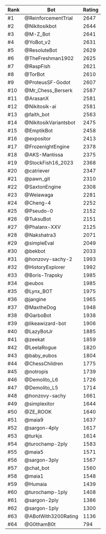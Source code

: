 Rank|Bot|Rating
---|---|---
#1|@ReinforcementTrial|2647
#2|@Nikitosikbot|2644
#3|@M-Z_Bot|2641
#4|@YoBot_v2|2631
#5|@ResoluteBot|2629
#6|@TheFreshman1902|2625
#7|@RaspFish|2621
#8|@TorBot|2610
#9|@ProteusSF-Godot|2607
#10|@Mr_Chess_Berserk|2587
#11|@ArasanX|2581
#12|@Nikitosik-ai|2581
#13|@faith_bot|2563
#14|@NikitosikVariantsbot|2475
#15|@EmptikBot|2458
#16|@expositor|2413
#17|@FrozenightEngine|2378
#18|@AKS-Mantissa|2375
#19|@StockFish16_2023|2368
#20|@catriever|2347
#21|@pawn_git|2310
#22|@SaxtonEngine|2308
#23|@Weiawaga|2281
#24|@Cheng-4|2252
#25|@Pseudo-0|2152
#26|@TuksuBot|2151
#27|@Phalanx-XXV|2125
#28|@Nakshatra3|2071
#29|@simpleEval|2049
#30|@bekbot|2033
#31|@honzovy-sachy-2|1993
#32|@HistoryExplorer|1992
#33|@Boris-Trapsky|1985
#34|@eubos|1985
#35|@Lynx_BOT|1975
#36|@jangine|1965
#37|@MaxtheDog|1948
#38|@GarboBot|1938
#39|@likeawizard-bot|1906
#40|@LazyBotJr|1885
#41|@zeekat|1859
#42|@LeelaRogue|1820
#43|@baby_eubos|1804
#44|@ChessChildren|1775
#45|@notropis|1739
#46|@Demolito_L6|1726
#47|@Demolito_L5|1714
#48|@honzovy-sachy|1661
#49|@simplexitor|1644
#50|@ZE_ROOK|1640
#51|@maia9|1637
#52|@sargon-4ply|1617
#53|@turkjs|1614
#54|@turochamp-2ply|1583
#55|@maia5|1571
#56|@sargon-3ply|1567
#57|@chat_bot|1560
#58|@maia1|1548
#59|@Humaia|1439
#60|@turochamp-1ply|1408
#61|@sargon-2ply|1386
#62|@sargon-1ply|1300
#63|@ABotWith3200Rating|1136
#64|@G0thamB0t|794
